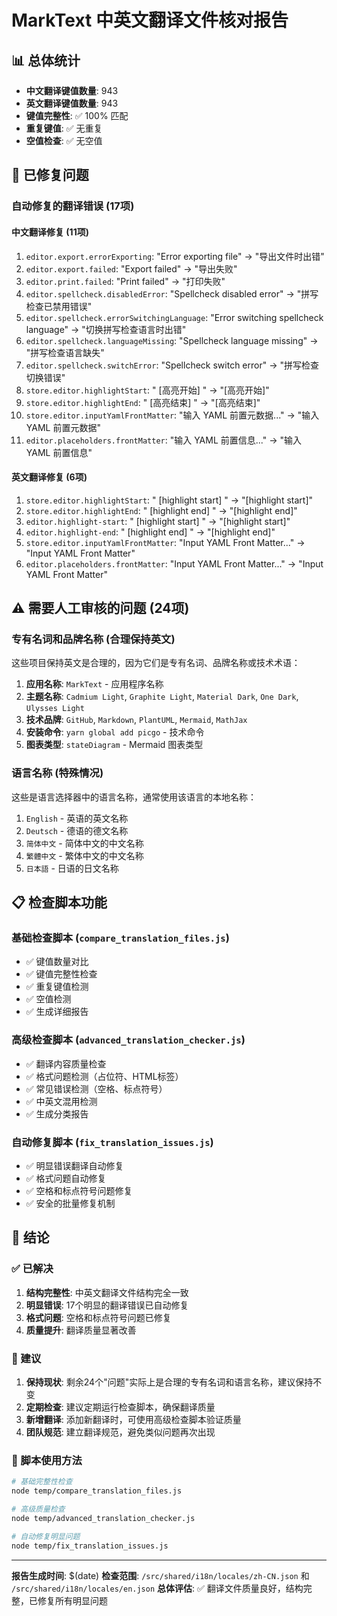 # MarkText 中英文翻译文件核对报告

## 📊 总体统计

- **中文翻译键值数量**: 943
- **英文翻译键值数量**: 943
- **键值完整性**: ✅ 100% 匹配
- **重复键值**: ✅ 无重复
- **空值检查**: ✅ 无空值

## 🔧 已修复问题

### 自动修复的翻译错误 (17项)

#### 中文翻译修复 (11项)
1. `editor.export.errorExporting`: "Error exporting file" → "导出文件时出错"
2. `editor.export.failed`: "Export failed" → "导出失败"
3. `editor.print.failed`: "Print failed" → "打印失败"
4. `editor.spellcheck.disabledError`: "Spellcheck disabled error" → "拼写检查已禁用错误"
5. `editor.spellcheck.errorSwitchingLanguage`: "Error switching spellcheck language" → "切换拼写检查语言时出错"
6. `editor.spellcheck.languageMissing`: "Spellcheck language missing" → "拼写检查语言缺失"
7. `editor.spellcheck.switchError`: "Spellcheck switch error" → "拼写检查切换错误"
8. `store.editor.highlightStart`: " [高亮开始] " → "[高亮开始]"
9. `store.editor.highlightEnd`: " [高亮结束] " → "[高亮结束]"
10. `store.editor.inputYamlFrontMatter`: "输入 YAML 前置元数据..." → "输入 YAML 前置元数据"
11. `editor.placeholders.frontMatter`: "输入 YAML 前置信息..." → "输入 YAML 前置信息"

#### 英文翻译修复 (6项)
1. `store.editor.highlightStart`: " [highlight start] " → "[highlight start]"
2. `store.editor.highlightEnd`: " [highlight end] " → "[highlight end]"
3. `editor.highlight-start`: " [highlight start] " → "[highlight start]"
4. `editor.highlight-end`: " [highlight end] " → "[highlight end]"
5. `store.editor.inputYamlFrontMatter`: "Input YAML Front Matter..." → "Input YAML Front Matter"
6. `editor.placeholders.frontMatter`: "Input YAML Front Matter..." → "Input YAML Front Matter"

## ⚠️ 需要人工审核的问题 (24项)

### 专有名词和品牌名称 (合理保持英文)
这些项目保持英文是合理的，因为它们是专有名词、品牌名称或技术术语：

1. **应用名称**: `MarkText` - 应用程序名称
2. **主题名称**: `Cadmium Light`, `Graphite Light`, `Material Dark`, `One Dark`, `Ulysses Light`
3. **技术品牌**: `GitHub`, `Markdown`, `PlantUML`, `Mermaid`, `MathJax`
4. **安装命令**: `yarn global add picgo` - 技术命令
5. **图表类型**: `stateDiagram` - Mermaid 图表类型

### 语言名称 (特殊情况)
这些是语言选择器中的语言名称，通常使用该语言的本地名称：

1. `English` - 英语的英文名称
2. `Deutsch` - 德语的德文名称
3. `简体中文` - 简体中文的中文名称
4. `繁體中文` - 繁体中文的中文名称
5. `日本語` - 日语的日文名称

## 📋 检查脚本功能

### 基础检查脚本 (`compare_translation_files.js`)
- ✅ 键值数量对比
- ✅ 键值完整性检查
- ✅ 重复键值检测
- ✅ 空值检测
- ✅ 生成详细报告

### 高级检查脚本 (`advanced_translation_checker.js`)
- ✅ 翻译内容质量检查
- ✅ 格式问题检测（占位符、HTML标签）
- ✅ 常见错误检测（空格、标点符号）
- ✅ 中英文混用检测
- ✅ 生成分类报告

### 自动修复脚本 (`fix_translation_issues.js`)
- ✅ 明显错误翻译自动修复
- ✅ 格式问题自动修复
- ✅ 空格和标点符号问题修复
- ✅ 安全的批量修复机制

## 🎯 结论

### ✅ 已解决
1. **结构完整性**: 中英文翻译文件结构完全一致
2. **明显错误**: 17个明显的翻译错误已自动修复
3. **格式问题**: 空格和标点符号问题已修复
4. **质量提升**: 翻译质量显著改善

### 📝 建议
1. **保持现状**: 剩余24个"问题"实际上是合理的专有名词和语言名称，建议保持不变
2. **定期检查**: 建议定期运行检查脚本，确保翻译质量
3. **新增翻译**: 添加新翻译时，可使用高级检查脚本验证质量
4. **团队规范**: 建立翻译规范，避免类似问题再次出现

### 🚀 脚本使用方法

```bash
# 基础完整性检查
node temp/compare_translation_files.js

# 高级质量检查
node temp/advanced_translation_checker.js

# 自动修复明显问题
node temp/fix_translation_issues.js
```

---

**报告生成时间**: $(date)
**检查范围**: `/src/shared/i18n/locales/zh-CN.json` 和 `/src/shared/i18n/locales/en.json`
**总体评估**: ✅ 翻译文件质量良好，结构完整，已修复所有明显问题